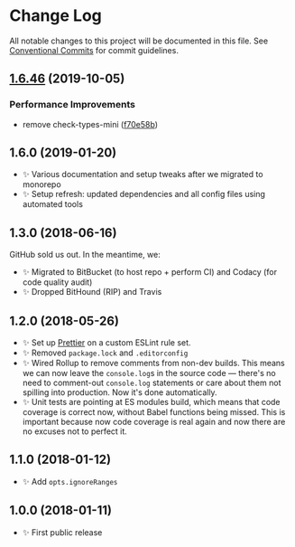 # Change Log

All notable changes to this project will be documented in this file.
See [Conventional Commits](https://conventionalcommits.org) for commit guidelines.

## [1.6.46](https://gitlab.com/codsen/codsen/compare/string-split-by-whitespace@1.6.45...string-split-by-whitespace@1.6.46) (2019-10-05)


### Performance Improvements

* remove check-types-mini ([f70e58b](https://gitlab.com/codsen/codsen/commit/f70e58b))





## 1.6.0 (2019-01-20)

- ✨ Various documentation and setup tweaks after we migrated to monorepo
- ✨ Setup refresh: updated dependencies and all config files using automated tools

## 1.3.0 (2018-06-16)

GitHub sold us out. In the meantime, we:

- ✨ Migrated to BitBucket (to host repo + perform CI) and Codacy (for code quality audit)
- ✨ Dropped BitHound (RIP) and Travis

## 1.2.0 (2018-05-26)

- ✨ Set up [Prettier](https://prettier.io) on a custom ESLint rule set.
- ✨ Removed `package.lock` and `.editorconfig`
- ✨ Wired Rollup to remove comments from non-dev builds. This means we can now leave the `console.log`s in the source code — there's no need to comment-out `console.log` statements or care about them not spilling into production. Now it's done automatically.
- ✨ Unit tests are pointing at ES modules build, which means that code coverage is correct now, without Babel functions being missed. This is important because now code coverage is real again and now there are no excuses not to perfect it.

## 1.1.0 (2018-01-12)

- ✨ Add `opts.ignoreRanges`

## 1.0.0 (2018-01-11)

- ✨ First public release
